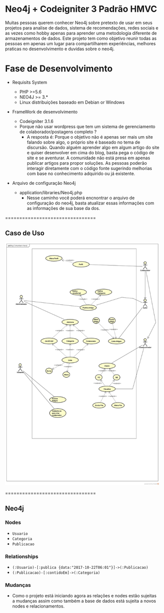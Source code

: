 Neo4j + Codeigniter 3 Padrão HMVC
================================

Muitas pessoas querem conhecer Neo4j sobre pretexto de usar em seus projetos para analise de dados, sistema de recomendações, redes sociais  e as vezes como hobby apenas para aprender uma metodologia diferente de armazenamentos de dados. Este projeto tem como objetivo reunir todas as pessoas em apenas um lugar para compartilharem experiências, melhores praticas no desenvolvimento e duvidas sobre o neo4j. 

Fase de Desenvolvimento
================================
+ Requisits System  
  + PHP >=5.6  
  + NEO4J >= 3.*
  + Linux distribuições baseado em Debian or Windows

+ FrameWork de desenvolvimento
	+ Codeigniter 3.1.6
	+ Porque não usar wordpress que tem um sistema de gerenciamento de colaborador/postagens completo ?
		+ A resposta é: Porque o objetivo não é apenas ser mais um site falando sobre algo, o próprio site é baseado no tema de discursão. Quando alguém aprender algo em algum artigo do site e quiser desenvolver em cima do blog, basta pega o código de site e se aventurar. A comunidade não está presa em apenas publicar artigos para propor soluções. As pessoas poderão interagir diretamente com o código fonte sugerindo melhorias com base no conhecimento adquirido ou já existente.


+ Arquivo de configuração Neo4j  
    + application/libraries/Neo4j.php 
    	+ Nesse caminho você poderá encnontrar o arquivo de configuração do neo4j, basta atualizar essas informações com as informações de sua base da dos.

================================
## Caso de Uso

![image do caso de uso](https://github.com/lucasjovencio/neo4j-blog/blob/master/docs/img/Blog.jpg)

================================
## Neo4j

### Nodes

* `Usuario`
* `Categoria`
* `Publicacao`



### Relationships

* `(:Usuario)-[:publica {data:"2017-10-22T06:01"}]->(:Publicacao)`
* `(:Publicacao)-[:contidoEm]->(:Categoria)`

### Mudanças
+ Como o projeto está iniciando agora as relações e nodes estão sujeitas a mudanças assim como também a base de dados está sujeita a novos nodes e relacionamentos.